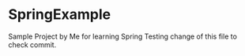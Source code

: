 # SpringExample
Sample Project by Me for learning Spring
Testing change of this file to check commit.
